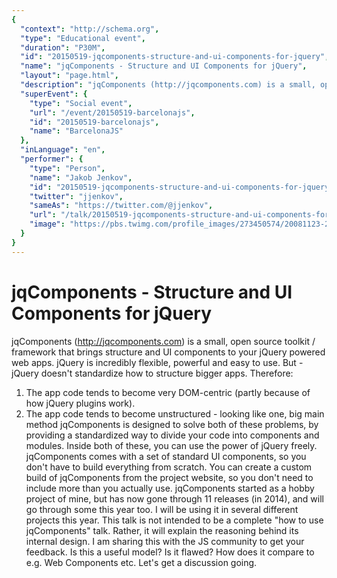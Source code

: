 ```yaml
---
{
  "context": "http://schema.org",
  "type": "Educational event",
  "duration": "P30M",
  "id": "20150519-jqcomponents-structure-and-ui-components-for-jquery",
  "name": "jqComponents - Structure and UI Components for jQuery",
  "layout": "page.html",
  "description": "jqComponents (http://jqcomponents.com) is a small, open source toolkit / framework that brings structure and UI components to your jQuery powered web apps.\njQuery is incredibly flexible, powerful and easy to use. But - jQuery doesn't standardize how to structure bigger apps. Therefore:\n1) The app code tends to become very DOM-centric (partly because of how jQuery plugins work).\n2) The app code tends to become unstructured - looking like one, big main method\njqComponents is designed to solve both of these problems, by providing a standardized way to divide your code into components and modules. Inside both of these, you can use the power of jQuery freely. jqComponents comes with a set of standard UI components, so you don't have to build everything from scratch. You can create a custom build of jqComponents from the project website, so you don't need to include more than you actually use. jqComponents started as a hobby project of mine, but has now gone through 11 releases (in 2014), and will go through some this year too. I will be using it in several different projects this year. This talk is not intended to be a complete \"how to use jqComponents\" talk. Rather, it will explain the reasoning behind its internal design. I am sharing this with the JS community to get your feedback. Is this a useful model? Is it flawed? How does it compare to e.g. Web Components etc. Let's get a discussion going.",
  "superEvent": {
    "type": "Social event",
    "url": "/event/20150519-barcelonajs",
    "id": "20150519-barcelonajs",
    "name": "BarcelonaJS"
  },
  "inLanguage": "en",
  "performer": {
    "type": "Person",
    "name": "Jakob Jenkov",
    "id": "20150519-jqcomponents-structure-and-ui-components-for-jquery",
    "twitter": "jjenkov",
    "sameAs": "https://twitter.com/@jjenkov",
    "url": "/talk/20150519-jqcomponents-structure-and-ui-components-for-jquery.html",
    "image": "https://pbs.twimg.com/profile_images/273450574/20081123-20081123-3E1W7902-small-portrait.jpg"
  }
}
---
```

# jqComponents - Structure and UI Components for jQuery

jqComponents (http://jqcomponents.com) is a small, open source toolkit / framework that brings structure and UI components to your jQuery powered web apps.
jQuery is incredibly flexible, powerful and easy to use. But - jQuery doesn't standardize how to structure bigger apps. Therefore:
1) The app code tends to become very DOM-centric (partly because of how jQuery plugins work).
2) The app code tends to become unstructured - looking like one, big main method
jqComponents is designed to solve both of these problems, by providing a standardized way to divide your code into components and modules. Inside both of these, you can use the power of jQuery freely. jqComponents comes with a set of standard UI components, so you don't have to build everything from scratch. You can create a custom build of jqComponents from the project website, so you don't need to include more than you actually use. jqComponents started as a hobby project of mine, but has now gone through 11 releases (in 2014), and will go through some this year too. I will be using it in several different projects this year. This talk is not intended to be a complete "how to use jqComponents" talk. Rather, it will explain the reasoning behind its internal design. I am sharing this with the JS community to get your feedback. Is this a useful model? Is it flawed? How does it compare to e.g. Web Components etc. Let's get a discussion going.